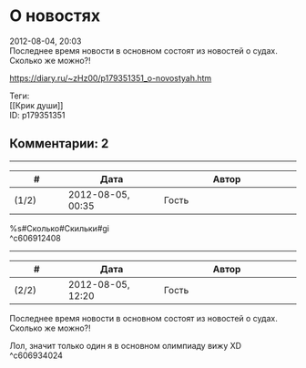 О новостях
==========

  
2012-08-04, 20:03  
 Последнее время новости в основном состоят из новостей о судах. Сколько же можно?!   
  
<https://diary.ru/~zHz00/p179351351_o-novostyah.htm>  
  
Теги:  
[[Крик души]]  
ID: p179351351  


Комментарии: 2
--------------

  


---



|         #         |              Дата              |                     Автор                     |           ID           |
| --- | --- | --- | --- |
| (1/2) | 2012-08-05, 00:35 | Гость | c606912408 |

  
 %s#Сколько#Скильки#gi   
 ^c606912408

---



|         #         |              Дата              |                     Автор                     |           ID           |
| --- | --- | --- | --- |
| (2/2) | 2012-08-05, 12:20 | Гость | c606934024 |

  
  Последнее время новости в основном состоят из новостей о судах. Сколько же можно?!    
   
 Лол, значит только один я в основном олимпиаду вижу XD   
 ^c606934024
